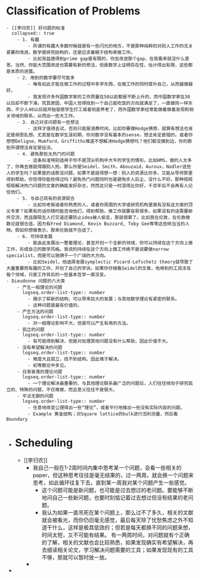 # Classification of Problems
	- [[李归农]] 好问题的标准
	  collapsed:: true
		- 1. 有趣
			- 所谓的有趣大多数时候就是有一些闪光的地方，不是那种纯粹的对别人工作的无关紧要的改进。数学是研究结构的，还是应该着眼于结构来做工作。
			- 比如张益唐得到prime gap是有限的，你去改进那个gap，在我看来就没什么意思。当然，你能大范围改进也需要有新的想法，但是数学上证明存在性，估计得出有限，这些都是本质的进展。
		- 2. 用到的数学要尽可能多
			- 唯有如此才能在做工作的过程中多学东西，在做工作的同时提升自己，从而越做越好。
			- 我发现许多外国数学家的工作质量在50以前都是不断上升的，而中国数学家在30以后却不断下滑。究其原因，中国人觉得找到一个自己能吃饭的方向就满足了，一直做同一样东西，不少人40以后就开始驱使学生打工或者彻底养老了，而外国数学家经常能做着做着发现和相关领域的联系，从而出一些大工作。
		- 3. 自己对该问题有一些想法
			- 这样才值得去试，否则只能是浪费时间。比如你要做Hodge猜想，就算有想法也肯定是胡思乱想。尤其是在数学生涯初期，你对数学没有基本的sense，想法肯定是错的。或者你想想Deligne，Mumford，Griffiths难道不想解决Hodge猜想吗？他们都没摸到边，你的那些所谓想法肯定是扯淡。
		- 4. 避免那些太热门的问题
			- 这条标准特别适用于你不是顶尖机构中大牛的学生的情形。比如HMS，做的人太多了，你再去做就得跟别人抢。那么你是Seidel，Smith，Abouzaid，Auroux，Nadler这些人的学生吗？如果是的话那没问题，如果不是就得想一想：别人的资源比你多，又能从导师那里得到帮助，你觉得你能抢得过吗？避免热门问题同时也是避免步人后尘，没什么不好。那种规规矩矩解决热门问题的文章的确能发好杂志，然而这只是一时混得比你好，千百年后不会再有人记住他们。
		- 5. 与自己现有的资源契合
			- 比如你老板或者你熟悉的人，或者你周围的大学或研究机构里面有没有这方面的顶尖专家？如果有的话你随时能咨询他们，得到帮助，做工作就要容易很多。如果没有的话需要邮件交流，而且跟陌生人打交道还要防止idea被人偷走，那就很累了。比如我在伦敦，在伦敦做数论就很合适，因为有Fred Diamond, Kevin Buzzard, Toby Gee等等这些响当当的人物。假如你想做表示，那来伦敦就不合适了。
		- 6. 可持续发展
			- 能由此发展出一整套理论，甚至开创一个全新的领域，你可以持续在这个方向上做工作，形成自己的数学风格。我说的持续在这个方向上做工作绝不是说要做narrow specialist，而是可以驰骋于一个广阔的大方向。
			- 比如Seidel，他选择发展symplectic Picard-Lefschetz theory就导致了大量重要而有趣的工作，开创了自己的学派。如果你仔细看Seidel的文章，他用到的工具涉及每个领域，只是工作背后的一些基本哲学一直没变。
	- Dieudonne 问题的六大类
		- 产生一般理论的问题
		  logseq.order-list-type:: number
			- 揭示了崭新的结构，可以带来巨大的发展；与其他数学理论有紧密的联系。
			- 这种问题是最有价值的。
		- 产生方法的问题
		  logseq.order-list-type:: number
			- 对一般理论影响不大，但是可以产生有用的方法。
		- 孤立的问题
		  logseq.order-list-type:: number
			- 有可能得到解决，但是对处理其他问题没有什么帮助，因此价值不大。
		- 没有希望解决的问题
		  logseq.order-list-type:: number
			- 难度大且孤立，找不到结构，因此难于解决。
			- 初等数论中多见。
		- 日渐衰落的理论问题
		  logseq.order-list-type:: number
			- 一个理论解决最重要的、与其他理论联系最广泛的问题后，人们往往倾向于研究孤立的、特殊的问题，不仅难做，而且意义往往不是很大。
		- 平淡无聊的问题
		  logseq.order-list-type:: number
			- 任意地改变公理得出一些“理论”，或者平行地推出一些没有实际内容的问题。
			- Example 黄金结构；对Square lattice的bulk进行泡利测量，然后看Boundary
- # Scheduling
	- [[李归农]]
		- 我自己一般在1-2周时间内集中思考某一个问题，会看一些相关的paper，但这种思考往往是毫无结果的，过一两周，就会换一个问题来思考，如此循环往复下去，直到某一周我对某个问题产生一些感觉。
			- 这个问题可能是新问题，也可能是过去想过的老问题。要能够不断地问自己一些新问题，也要时刻惦记着过去想过但没有结果的老问题。
			- 我认为如果一直吊死在某个问题上，那么过不了多久，相关的文献就会被看光，而你仍旧毫无感觉，最后每天除了忧愁焦虑之外不知道干什么，这样是极其低效的；但若是每天都换不同的问题来想，时间太短，又不可能有结果。
			  有一两周时间，对问题就有个正确的了解，相关的文献也会比较熟悉，如果发现确实有希望解决，再去细读相关论文，学习解决问题需要的工具；如果发现现有的工具不够，那就可以暂时放一放。
		-
-